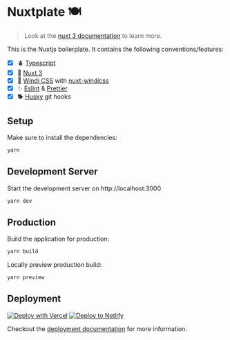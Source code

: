 # Nuxtplate 🍽

> Look at the [nuxt 3 documentation](https://v3.nuxtjs.org) to learn more.

This is the Nuxtjs boilerplate. It contains the following conventions/features:

- [x] 🪲 [Typescript](https://www.typescriptlang.org/)
- [x] 💚 [Nuxt 3](https://v3.nuxtjs.org/)
- [x] 🌊 [Windi CSS](https://windicss.org/) with [nuxt-windicss](https://github.com/windicss/nuxt-windicss)
- [x] ✨ [Eslint](https://eslint.org/) & [Prettier](https://prettier.io/)
- [x] 🐕 [Husky](https://github.com/typicode/husky) git hooks

## Setup

Make sure to install the dependencies:

```bash
yarn
```

## Development Server

Start the development server on http://localhost:3000

```bash
yarn dev
```

## Production

Build the application for production:

```bash
yarn build
```

Locally preview production build:

```bash
yarn preview
```

## Deployment

[![Deploy with Vercel](https://vercel.com/button)](https://vercel.com/new/clone?repository-url=https%3A%2F%2Fgithub.com%2FroiLeo%2FNuxtplate) [![Deploy to Netlify](https://www.netlify.com/img/deploy/button.svg)](https://app.netlify.com/start/deploy?repository=https://github.com/roiLeo/Nuxtplate)

Checkout the [deployment documentation](https://v3.nuxtjs.org/guide/deploy/presets) for more information.
